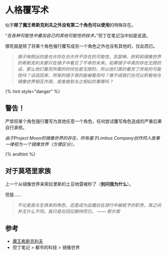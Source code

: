 # 人格覆写术

似乎**除了魔王希斯克利夫之外没有第二个角色可以使用**的特殊存在。

“*在各种可能性中叠加自己的其他可能性的技术。*”但丁在笔记当中如是说道。

撑死就是除了将某个角色强行覆写成另一个角色之外也没有其他的，仅此而已。

> *镜子映照出的是也许存在也许并不存在的可能性。凯瑟琳、耐莉和镜像世界的希斯克利夫都只在镜子中看见了不幸的未来。如果镜子中真的存在无限的话，那么他们看完所需的时间也是无限的，所以他们真的看完了所有的可能性吗？话说回来，所有的镜子真的能被看完吗？难不成我们也可以积极地与镜像世界相互作用，或者做到与之相似的事情吗？*

{% hint style="danger" %}

## 警告！

严禁将某个角色强行覆写为其他任意一个角色，任何尝试覆写角色造成的严重后果自行承担。

*由于Project Moon的镜像世界的存在，所有基于Limbus Company创作同人故事一律视为一个镜像世界（方便区分）。*

{% endhint %}

## 对于莫塔里家族

上一个从镜像世界来索拉里斯的土豆地雷被秒了（**别问我为什么**）。

但是……

> _不论是我与生俱来的角色，还是成为血魔后在游行中被赋予的职责，其之间并无什么不同。我只是在回应期待而已。_ —— _默尔索_

## 参考

- [魔王希斯克利夫](https://limbuscompany.huijiwiki.com/wiki/%E8%A7%92%E8%89%B2-%E9%AD%94%E7%8E%8B%E5%B8%8C%E6%96%AF%E5%85%8B%E5%88%A9%E5%A4%AB)
- 但丁笔记 > 都市的科技 > 镜像世界
